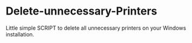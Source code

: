 # Delete-unnecessary-Printers
Little simple SCRIPT to delete all unnecessary printers on your Windows installation.
